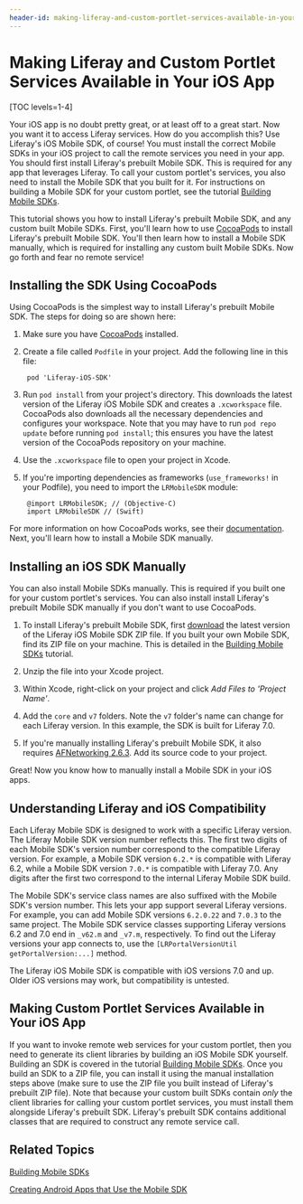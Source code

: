 ```yaml
---
header-id: making-liferay-and-custom-portlet-services-available-in-your-ios-app
---
```


# Making Liferay and Custom Portlet Services Available in Your iOS App

[TOC levels=1-4]

Your iOS app is no doubt pretty great, or at least off to a great start. Now you 
want it to access Liferay services. How do you accomplish this? Use Liferay's 
iOS Mobile SDK, of course! You must install the correct Mobile SDKs in your iOS 
project to call the remote services you need in your app. You should first 
install Liferay's prebuilt Mobile SDK. This is required for any app that 
leverages Liferay. To call your custom portlet's services, you also need to 
install the Mobile SDK that you built for it. For instructions on building a 
Mobile SDK for your custom portlet, see the tutorial 
[Building Mobile SDKs](/docs/7-1/tutorials/-/knowledge_base/t/building-mobile-sdks). 

This tutorial shows you how to install Liferay's prebuilt Mobile SDK, and any 
custom built Mobile SDKs. First, you'll learn how to use 
[CocoaPods](https://cocoapods.org/) 
to install Liferay's prebuilt Mobile SDK. You'll then learn how to install a 
Mobile SDK manually, which is required for installing any custom built Mobile 
SDKs. Now go forth and fear no remote service! 

## Installing the SDK Using CocoaPods

Using CocoaPods is the simplest way to install Liferay's prebuilt Mobile SDK. 
The steps for doing so are shown here:

1. Make sure you have 
   [CocoaPods](https://cocoapods.org/) 
   installed. 

2. Create a file called `Podfile` in your project. Add the following line in 
   this file:

        pod 'Liferay-iOS-SDK'

3. Run `pod install` from your project's directory. This downloads the latest 
   version of the Liferay iOS Mobile SDK and creates a `.xcworkspace` file. 
   CocoaPods also downloads all the necessary dependencies and configures your 
   workspace. Note that you may have to run `pod repo update` before running 
   `pod install`; this ensures you have the latest version of the CocoaPods 
   repository on your machine.

4. Use the `.xcworkspace` file to open your project in Xcode.

5. If you're importing dependencies as frameworks (`use_frameworks!` in your 
   Podfile), you need to import the `LRMobileSDK` module:
   
        @import LRMobileSDK; // (Objective-C)
        import LRMobileSDK // (Swift)

For more information on how CocoaPods works, see their 
[documentation](http://guides.cocoapods.org/using/index.html). 
Next, you'll learn how to install a Mobile SDK manually. 

## Installing an iOS SDK Manually

You can also install Mobile SDKs manually. This is required if you built one 
for your custom portlet's services. You can also install install Liferay's 
prebuilt Mobile SDK manually if you don't want to use CocoaPods. 

1. To install Liferay's prebuilt Mobile SDK, first 
   [download](https://github.com/liferay/liferay-mobile-sdk/releases) 
   the latest version of the Liferay iOS Mobile SDK ZIP file. If you built your 
   own Mobile SDK, find its ZIP file on your machine. This is detailed in the 
   [Building Mobile SDKs](/docs/7-1/tutorials/-/knowledge_base/t/building-mobile-sdks) 
   tutorial. 

2. Unzip the file into your Xcode project. 

3. Within Xcode, right-click on your project and click 
   *Add Files to 'Project Name'*. 
   
4. Add the `core` and `v7` folders. Note the `v7` folder's name can change for 
   each Liferay version. In this example, the SDK is built for Liferay 7.0. 
   
5. If you're manually installing Liferay's prebuilt Mobile SDK, it also requires 
   [AFNetworking 2.6.3](https://github.com/AFNetworking/AFNetworking/releases/tag/2.6.3).
   Add its source code to your project. 

Great! Now you know how to manually install a Mobile SDK in your iOS apps. 

## Understanding Liferay and iOS Compatibility

Each Liferay Mobile SDK is designed to work with a specific Liferay version. The 
Liferay Mobile SDK version number reflects this. The first two digits of each 
Mobile SDK's version number correspond to the compatible Liferay version. For 
example, a Mobile SDK version `6.2.*` is compatible with Liferay 6.2, while a 
Mobile SDK version `7.0.*` is compatible with Liferay 7.0. Any digits after the 
first two correspond to the internal Liferay Mobile SDK build. 

The Mobile SDK's service class names are also suffixed with the Mobile SDK's 
version number. This lets your app support several Liferay versions. For 
example, you can add Mobile SDK versions `6.2.0.22` and `7.0.3` to the same 
project. The Mobile SDK service classes supporting Liferay versions 6.2 and 7.0 
end in `_v62.m` and `_v7.m`, respectively. To find out the Liferay versions your 
app connects to, use the 
`[LRPortalVersionUtil getPortalVersion:...]` method. 

The Liferay iOS Mobile SDK is compatible with iOS versions 7.0 and up. Older iOS 
versions may work, but compatibility is untested. 

## Making Custom Portlet Services Available in Your iOS App

If you want to invoke remote web services for your custom portlet, then you need 
to generate its client libraries by building an iOS Mobile SDK yourself. 
Building an SDK is covered in the tutorial
[Building Mobile SDKs](/docs/7-1/tutorials/-/knowledge_base/t/building-mobile-sdks).
Once you build an SDK to a ZIP file, you can install it using the manual 
installation steps above (make sure to use the ZIP file you built instead of 
Liferay's prebuilt ZIP file). Note that because your custom built SDKs contain 
*only* the client libraries for calling your custom portlet services, you must 
install them alongside Liferay's prebuilt SDK. Liferay's prebuilt SDK contains 
additional classes that are required to construct any remote service call. 

## Related Topics

[Building Mobile SDKs](/docs/7-1/tutorials/-/knowledge_base/t/building-mobile-sdks)

[Creating Android Apps that Use the Mobile SDK](/docs/7-1/tutorials/-/knowledge_base/t/creating-android-apps-that-use-the-mobile-sdk)
